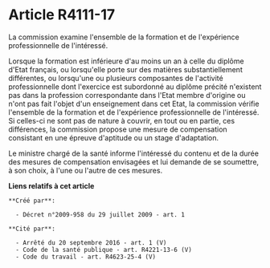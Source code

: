 # Article R4111-17

La commission examine l'ensemble de la formation et de l'expérience professionnelle de l'intéressé. 

Lorsque la formation est inférieure d'au moins un an à celle du diplôme d'Etat français, ou lorsqu'elle porte sur des
matières substantiellement différentes, ou lorsqu'une ou plusieurs composantes de l'activité professionnelle dont l'exercice
est subordonné au diplôme précité n'existent pas dans la profession correspondante dans l'Etat membre d'origine ou n'ont pas
fait l'objet d'un enseignement dans cet Etat, la commission vérifie l'ensemble de la formation et de l'expérience
professionnelle de l'intéressé. Si celles-ci ne sont pas de nature à couvrir, en tout ou en partie, ces différences, la
commission propose une mesure de compensation consistant en une épreuve d'aptitude ou un stage d'adaptation. 

Le ministre chargé de la santé informe l'intéressé du contenu et de la durée des mesures de compensation envisagées et lui
demande de se soumettre, à son choix, à l'une ou l'autre de ces mesures.

**Liens relatifs à cet article**

	**Créé par**:

	  - Décret n°2009-958 du 29 juillet 2009 - art. 1

	**Cité par**:

	  - Arrêté du 20 septembre 2016 - art. 1 (V)
	  - Code de la santé publique - art. R4221-13-6 (V)
	  - Code du travail - art. R4623-25-4 (V)

